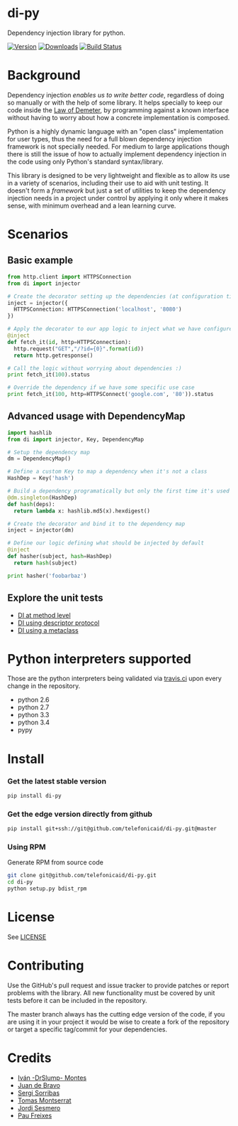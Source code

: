 # di-py

Dependency injection library for python.

[![Version](https://img.shields.io/pypi/v/di-py.svg)](https://crate.io/packages/di-py)
[![Downloads](https://img.shields.io/pypi/dm/di-py.svg)](https://crate.io/packages/di-py)
[![Build Status](https://travis-ci.org/telefonicaid/di-py.svg?branch=master)](https://travis-ci.org/telefonicaid/di-py)

# Background

Dependency injection *enables us to write better code*, regardless of doing so
manually or with the help of some library. It helps specially to keep our code
inside the [Law of Demeter](http://en.wikipedia.org/wiki/Law_of_Demeter),
by programming against a known interface without having to worry about
how a concrete implementation is composed.

Python is a highly dynamic language with an "open class" implementation for user
types, thus the need for a full blown dependency injection framework is not
specially needed. For medium to large applications though there is still the
issue of how to actually implement dependency injection in the code using only
Python's standard syntax/library.

This library is designed to be very lightweight and flexible as to allow its use
in a variety of scenarios, including their use to aid with unit testing.
It doesn't form a *framework* but just a set of utilities to keep the dependency
injection needs in a project under control by applying it only where it makes
sense, with minimum overhead and a lean learning curve.

# Scenarios

## Basic example

```py
from http.client import HTTPSConnection
from di import injector

# Create the decorator setting up the dependencies (at configuration time)
inject = injector({
  HTTPSConnection: HTTPSConnection('localhost', '8080')
})

# Apply the decorator to our app logic to inject what we have configured (at runtime)
@inject
def fetch_it(id, http=HTTPSConnection):
  http.request("GET","/?id={0}".format(id))
  return http.getresponse()

# Call the logic without worrying about dependencies :)
print fetch_it(100).status

# Override the dependency if we have some specific use case
print fetch_it(100, http=HTTPSConnect('google.com', '80')).status
```

## Advanced usage with DependencyMap

```py
import hashlib
from di import injector, Key, DependencyMap

# Setup the dependency map
dm = DependencyMap()

# Define a custom Key to map a dependency when it's not a class
HashDep = Key('hash')

# Build a dependency programatically but only the first time it's used
@dm.singleton(HashDep)
def hash(deps):
  return lambda x: hashlib.md5(x).hexdigest()

# Create the decorator and bind it to the dependency map
inject = injector(dm)

# Define our logic defining what should be injected by default
@inject
def hasher(subject, hash=HashDep)
  return hash(subject)

print hasher('foobarbaz')
```

## Explore the unit tests

* [DI at method level](tests/di_tests.py#L32-L104)
* [DI using descriptor protocol](di/main.py#L217-L221)
* [DI using a metaclass](tests/di_tests.py#L107-L143)

# Python interpreters supported

Those are the python interpreters being validated via [travis.ci](https://github.com/juandebravo/di-py/blob/master/.travis.yml#L3) upon every change in the repository.

- python 2.6
- python 2.7
- python 3.3
- python 3.4
- pypy

# Install


### Get the latest stable version

```bash
pip install di-py
```

### Get the edge version directly from github

```bash
pip install git+ssh://git@github.com/telefonicaid/di-py.git@master
```

### Using RPM

Generate RPM from source code

```bash
git clone git@github.com/telefonicaid/di-py.git
cd di-py
python setup.py bdist_rpm
```

# License

See [LICENSE](LICENSE)

# Contributing

Use the GitHub's pull request and issue tracker to provide patches or
report problems with the library. All new functionality must be covered
by unit tests before it can be included in the repository.

The master branch always has the cutting edge version of the code, if
you are using it in your project it would be wise to create a fork of the
repository or target a specific tag/commit for your dependencies.


# Credits

- [Iván -DrSlump- Montes](https://github.com/drslump)
- [Juan de Bravo](https://github.com/juandebravo)
- [Sergi Sorribas](https://github.com/lerovitch)
- [Tomas Montserrat](https://github.com/tomas-mm)
- [Jordi Sesmero](https://github.com/jsmolina)
- [Pau Freixes](https://github.com/pfreixes)
